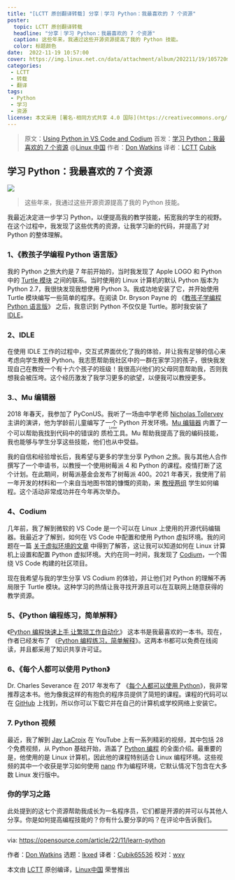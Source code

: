 ```yaml
---
title: "[LCTT 原创翻译转载] 分享｜学习 Python：我最喜欢的 7 个资源"
poster:
  topic: LCTT 原创翻译转载
  headline: "分享｜学习 Python：我最喜欢的 7 个资源"
  caption: 这些年来，我通过这些开源资源提高了我的 Python 技能。
  color: 标题颜色
date:  2022-11-19 10:57:00
cover: https://img.linux.net.cn/data/attachment/album/202211/19/105720mfgygbzyg3ccttce.jpg
categories:
 - LCTT
 - 转载
 - 翻译
tags:
 - Python
 - 学习
 - 资源
license: 本文采用 [署名-相同方式共享 4.0 国际](https://creativecommons.org/licenses/by-sa/4.0/deed.zh) 许可协议，转载请注明出处。
---
```


> 原文：[Using Python in VS Code and Codium](https://opensource.com/article/22/11/learn-python)
> 首发：[学习 Python：我最喜欢的 7 个资源](https://linux.cn/article-15267-1.html) @[Linux 中国](https://linux.cn/)
> 作者：[Don Watkins](https://opensource.com/article/22/11/learn-python)
> 译者：[LCTT](https://linux.cn/lctt/) [Cubik](https://linux.cn/lctt/Cubik65536)

<!-- more -->

## 学习 Python：我最喜欢的 7 个资源

![](https://img.linux.net.cn/data/attachment/album/202211/19/105720mfgygbzyg3ccttce.jpg)

> 这些年来，我通过这些开源资源提高了我的 Python 技能。

我最近决定进一步学习 Python，以便提高我的教学技能，拓宽我的学生的视野。在这个过程中，我发现了这些优秀的资源，让我学习新的代码，并提高了对 Python 的整体理解。

### 1、《教孩子学编程 Python 语言版》

我的 Python 之旅大约是 7 年前开始的，当时我发现了 Apple LOGO 和 Python 中的 [Turtle 模块][1] 之间的联系。当时使用的 Linux 计算机的默认 Python 版本为 Python 2.7，我很快发现我想使用 Python 3。我成功地安装了它，并开始使用 Turtle 模块编写一些简单的程序。在阅读 Dr. Bryson Payne 的 《[教孩子学编程 Python 语言版][2]》 之后，我意识到 Python 不仅仅是 Turtle。那时我安装了 [IDLE][3]。

### 2、IDLE

在使用 IDLE 工作的过程中，交互式界面优化了我的体验，并让我有足够的信心来考虑向学生教授 Python。我志愿帮助我社区中的一群在家学习的孩子，很快我发现自己在教授一个有十六个孩子的班级！我很高兴他们的父母同意帮助我，否则我想我会被压垮。这个经历激发了我学习更多的欲望，以便我可以教授更多。

### 3.、Mu 编辑器

2018 年春天，我参加了 PyConUS。我听了一场由中学老师 [Nicholas Tollervey][4] 主讲的演讲，他为学龄前儿童编写了一个 Python 开发环境。[Mu 编辑器][5] 内置了一个可以帮助我找到代码中的错误的 <ruby>质检工具<rt>Linter</rt></ruby>。Mu 帮助我提高了我的编码技能，我也能够与学生分享这些技能，他们也从中受益。

我的自信和经验增长后，我希望与更多的学生分享 Python 之旅。我与其他人合作撰写了一个申请书，以教授一个使用树莓派 4 和 Python 的课程。疫情打断了这个计划。在此期间，树莓派基金会发布了树莓派 400。2021 年春天，我使用了前一年开发的材料和一个来自当地图书馆的慷慨的资助，来 [教授两组][6] 学生如何编程。这个活动非常成功并在今年再次举办。

### 4、Codium

几年前，我了解到微软的 VS Code 是一个可以在 Linux 上使用的开源代码编辑器。我最近才了解到，如何在 VS Code 中配置和使用 Python 虚拟环境。我的问题在一篇 [关于虚拟环境的文章][7] 中得到了解答，这让我可以知道如何在 Linux 计算机上设置和配置 Python 虚拟环境。大约在同一时间，我发现了 [Codium][8]，一个围绕 VS Code 构建的社区项目。

现在我希望与我的学生分享 VS Codium 的体验，并让他们对 Python 的理解不再局限于 Turtle 模块。这种学习的热情让我寻找开源且可以在互联网上随意获得的教学资源。

### 5、《Python 编程练习，简单解释》

《[Python 编程快速上手 让繁琐工作自动化][9]》 这本书是我最喜欢的一本书。现在，作者已经发布了 《[Python 编程练习，简单解释][10]》。这两本书都可以免费在线阅读，并且都采用了知识共享许可证。

### 6、《每个人都可以使用 Python》

Dr. Charles Severance 在 2017 年发布了 《[每个人都可以使用 Python][11]》，我非常推荐这本书。他为像我这样的有抱负的程序员提供了简短的课程。课程的代码可以在 [GitHub][12] 上找到，所以你可以下载它并在自己的计算机或学校网络上安装它。

### 7. Python 视频

最近，我了解到 [Jay LaCroix][13] 在 YouTube 上有一系列精彩的视频，其中包括 28 个免费视频，从 Python 基础开始，涵盖了 [Python 编程][14] 的全面介绍。最重要的是，他使用的是 Linux 计算机，因此他的课程特别适合 Linux 编程环境。这些视频的其中一个收获是学习如何使用 [nano][15] 作为编程环境，它默认情况下包含在大多数 Linux 发行版中。

### 你的学习之路

此处提到的这七个资源帮助我成长为一名程序员，它们都是开源的并可以与其他人分享。你是如何提高编程技能的？你有什么要分享的吗？在评论中告诉我们。

--------------------------------------------------------------------------------

via: https://opensource.com/article/22/11/learn-python

作者：[Don Watkins][a]
选题：[lkxed][b]
译者：[Cubik65536](https://github.com/Cubik65536)
校对：[wxy](https://github.com/wxy)

本文由 [LCTT](https://github.com/LCTT/TranslateProject) 原创编译，[Linux中国](https://linux.cn/) 荣誉推出

[a]: https://opensource.com/users/don-watkins
[b]: https://github.com/lkxed
[1]: https://opensource.com/article/21/9/logo-python-turtle
[2]: https://opensource.com/education/15/9/review-bryson-payne-teach-your-kids-code
[3]: https://docs.python.org/3/library/idle.html
[4]: https://us.pycon.org/2018/speaker/profile/194/
[5]: https://opensource.com/article/20/9/teach-python-mu
[6]: https://opensource.com/article/21/6/teach-python-raspberry-pi
[7]: https://opensource.com/article/20/10/venv-python
[8]: https://opensource.com/article/22/11/python-vs-code-codium
[9]: https://automatetheboringstuff.com/#toc
[10]: https://inventwithpython.com/pythongently/
[11]: https://www.py4e.com/lessons
[12]: https://github.com/csev/py4e
[13]: https://opensource.com/users/jlacroix
[14]: https://youtube.com/playlist?list=PLT98CRl2KxKGIazPd2nQEPbG7sQpT8LEj
[15]: https://opensource.com/article/20/12/gnu-nano

